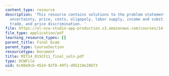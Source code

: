 ```yaml
---
content_type: resource
description: 'This resource contains solutions to the problem statements related to
  uncertainty, price, costs, oligopoly, labor supply, income and substitution effects,
  trade, and price discrimination. '
file: https://ol-ocw-studio-app-production.s3.amazonaws.com/courses/14-01sc-principles-of-microeconomics-fall-2011/6c60e9cb452492f849f1d95210e28bf3_MIT14_01SCF11_final_soln.pdf
file_type: application/pdf
learning_resource_types: []
parent_title: Final Exam
parent_type: CourseSection
resourcetype: Document
title: MIT14_01SCF11_final_soln.pdf
type: OCWFile
uid: 6c60e9cb-4524-92f8-49f1-d95210e28bf3
---
```

